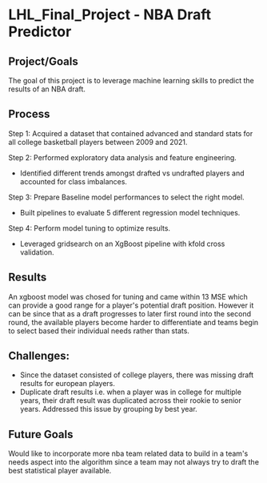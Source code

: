 # LHL_Final_Project - NBA Draft Predictor

## Project/Goals
The goal of this project is to leverage machine learning skills to predict the results of an NBA draft.  

## Process
Step 1: Acquired a dataset that contained advanced and standard stats for all college basketball players between 2009 and 2021. 

Step 2: Performed exploratory data analysis and feature engineering.

- Identified different trends amongst drafted vs undrafted players and accounted for class imbalances. 

Step 3: Prepare Baseline model performances to select the right model. 

- Built pipelines to evaluate 5 different regression model techniques. 

Step 4: Perform model tuning to optimize results.
- Leveraged gridsearch on an XgBoost pipeline with kfold cross validation. 

## Results
An xgboost model was chosed for tuning and came within 13 MSE which can provide a good range for a player's potential draft position. However it can be since that as a draft progresses to later first round into the second round, the available players become harder to differentiate and teams begin to select based their individual needs rather than stats. 

## Challenges:

- Since the dataset consisted of college players, there was missing draft results for european players.
- Duplicate draft results i.e. when a player was in college for multiple years, their draft result was duplicated across their rookie to senior years. Addressed this issue by grouping by best year. 


## Future Goals
Would like to incorporate more nba team related data to build in a team's needs aspect into the algorithm since a team may not always try to draft the best statistical player available.
